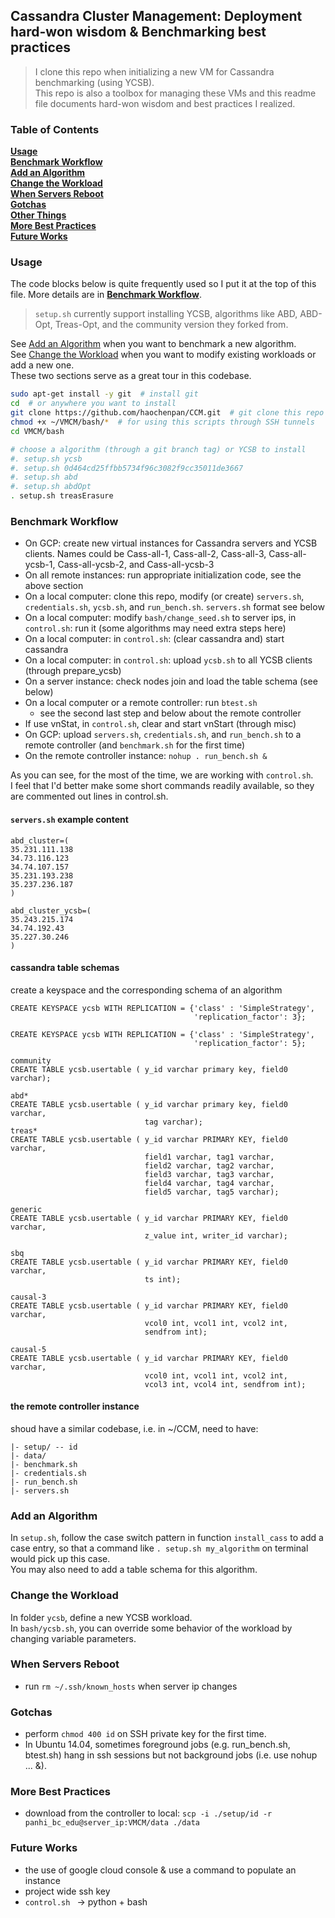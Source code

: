 ## Cassandra Cluster Management: Deployment hard-won wisdom & Benchmarking best practices

> I clone this repo when initializing a new VM for Cassandra benchmarking (using YCSB). <br>
This repo is also a toolbox for managing these VMs and this readme file documents hard-won wisdom and best practices I realized. 


### Table of Contents
**[Usage](#Usage)**<br>
**[Benchmark Workflow](#Benchmark-Workflow)**<br>
**[Add an Algorithm](#Add-an-Algorithm)**<br>
**[Change the Workload](#Change-the-Workload)**<br>
**[When Servers Reboot](#When-Servers-Reboot)**<br>
**[Gotchas](#Gotchas)**<br>
**[Other Things](#Other-Things)**<br>
**[More Best Practices](#More-Best-Practices)**<br>
**[Future Works](#Future-Works)**<br>


### Usage

The code blocks below is quite frequently used so I put it at the top of this file.
More details are in **[Benchmark Workflow](#Benchmark-Workflow)**.

> `setup.sh` currently support installing YCSB, algorithms like ABD, ABD-Opt, Treas-Opt, and the community version they forked from. 

See [Add an Algorithm](#Add-an-Algorithm) when you want to benchmark a new algorithm. <br>
See [Change the Workload](#Change-the-Workload) when you want to modify existing workloads or add a new one. <br>
These two sections serve as a great tour in this codebase. <br>

```bash
sudo apt-get install -y git  # install git
cd  # or anywhere you want to install
git clone https://github.com/haochenpan/CCM.git  # git clone this repo
chmod +x ~/VMCM/bash/*  # for using this scripts through SSH tunnels
cd VMCM/bash

# choose a algorithm (through a git branch tag) or YCSB to install
#. setup.sh ycsb
#. setup.sh 0d464cd25ffbb5734f96c3082f9cc35011de3667
#. setup.sh abd
#. setup.sh abdOpt
. setup.sh treasErasure
```


### Benchmark Workflow


- On GCP: create new virtual instances for Cassandra servers and YCSB clients. Names could be Cass-all-1, Cass-all-2, Cass-all-3, Cass-all-ycsb-1, Cass-all-ycsb-2, and Cass-all-ycsb-3
- On all remote instances: run appropriate initialization code, see the above section
- On a local computer: clone this repo, modify (or create) `servers.sh`, `credentials.sh`, `ycsb.sh`, and `run_bench.sh`. `servers.sh` format see below
- On a local computer: modify `bash/change_seed.sh` to server ips, in `control.sh`: run it (some algorithms may need extra steps here)
- On a local computer: in `control.sh`: (clear cassandra and) start cassandra
- On a local computer: in `control.sh`: upload `ycsb.sh` to all YCSB clients (through prepare_ycsb)
- On a server instance: check nodes join and load the table schema (see below)
- On a local computer or a remote controller: run `btest.sh`
    - see the second last step and below about the remote controller
- If use vnStat, in `control.sh`, clear and start vnStart (through misc)
- On GCP: upload `servers.sh`, `credentials.sh`, and `run_bench.sh` to a remote controller (and `benchmark.sh` for the first time)
- On the remote controller instance: `nohup . run_bench.sh &`


As you can see, for the most of the time, we are working with `control.sh`. <br>
I feel that I'd better make some short commands readily available, so they are commented out lines in control.sh.

#### `servers.sh` example content

```
abd_cluster=(
35.231.111.138
34.73.116.123
34.74.107.157
35.231.193.238
35.237.236.187
)

abd_cluster_ycsb=(
35.243.215.174
34.74.192.43
35.227.30.246
)

```

#### cassandra table schemas
create a keyspace and the corresponding schema of an algorithm
```
CREATE KEYSPACE ycsb WITH REPLICATION = {'class' : 'SimpleStrategy',
                                         'replication_factor': 3};
                                         
CREATE KEYSPACE ycsb WITH REPLICATION = {'class' : 'SimpleStrategy',
                                         'replication_factor': 5};

community                                
CREATE TABLE ycsb.usertable ( y_id varchar primary key, field0 varchar);

abd*
CREATE TABLE ycsb.usertable ( y_id varchar primary key, field0 varchar,
                              tag varchar);
treas*
CREATE TABLE ycsb.usertable ( y_id varchar PRIMARY KEY, field0 varchar,
                              field1 varchar, tag1 varchar,
                              field2 varchar, tag2 varchar,
                              field3 varchar, tag3 varchar,
                              field4 varchar, tag4 varchar,
                              field5 varchar, tag5 varchar);
                            
generic 
CREATE TABLE ycsb.usertable ( y_id varchar PRIMARY KEY, field0 varchar,
                              z_value int, writer_id varchar);

sbq
CREATE TABLE ycsb.usertable ( y_id varchar PRIMARY KEY, field0 varchar,
                              ts int);
      
causal-3
CREATE TABLE ycsb.usertable ( y_id varchar PRIMARY KEY, field0 varchar,
                              vcol0 int, vcol1 int, vcol2 int,
                              sendfrom int);
    
causal-5
CREATE TABLE ycsb.usertable ( y_id varchar PRIMARY KEY, field0 varchar,
                              vcol0 int, vcol1 int, vcol2 int, 
                              vcol3 int, vcol4 int, sendfrom int);
```

#### the remote controller instance
shoud have a similar codebase, i.e. in ~/CCM, need to have:

```
|- setup/ -- id
|- data/
|- benchmark.sh
|- credentials.sh
|- run_bench.sh
|- servers.sh
```

### Add an Algorithm

In `setup.sh`, follow the case switch pattern in function `install_cass`  to add a case entry, so that a command like `. setup.sh my_algorithm` on terminal would pick up this case. <br>
You may also need to add a table schema for this algorithm.


### Change the Workload
In folder `ycsb`, define a new YCSB workload. <br>
In `bash/ycsb.sh`, you can override some behavior of the workload by changing variable parameters.

### When Servers Reboot

- run `rm ~/.ssh/known_hosts` when server ip changes

### Gotchas

- perform `chmod 400 id` on SSH private key for the first time.
- In Ubuntu 14.04, sometimes foreground jobs (e.g. run_bench.sh, btest.sh) hang in ssh sessions but not background jobs (i.e. use nohup ... &).


### More Best Practices

- download from the controller to local: `scp -i ./setup/id -r panhi_bc_edu@server_ip:VMCM/data ./data`

### Future Works

- the use of google cloud console & use a command to populate an instance
- project wide ssh key
- `control.sh ` -> python + bash 






